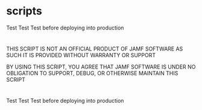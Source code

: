 # scripts

Test Test Test before deploying into production
#
THIS SCRIPT IS NOT AN OFFICIAL PRODUCT OF JAMF SOFTWARE
AS SUCH IT IS PROVIDED WITHOUT WARRANTY OR SUPPORT

BY USING THIS SCRIPT, YOU AGREE THAT JAMF SOFTWARE 
IS UNDER NO OBLIGATION TO SUPPORT, DEBUG, OR OTHERWISE 
MAINTAIN THIS SCRIPT 
#
Test Test Test before deploying into production
